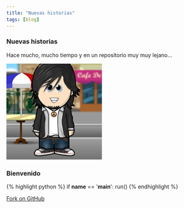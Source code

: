 ```yaml
---
title: "Nuevas historias"
tags: [blog]
---
```



### Nuevas historias
Hace mucho, mucho tiempo y en un repositorio muy muy lejano...

![logo](/public/images/diniremix.jpg)


### Bienvenido

{% highlight python %}
if __name__ == '__main__':
  run()
{% endhighlight %}


<a href="https://github.com/diniremix/diniremix.github.io" target="_blank" class="btn btn-success"><i class="fa fa-github fa-lg"></i> Fork on GitHub</a>

